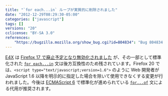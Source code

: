 ```yaml
---
title: "`for each...in` ループが実質的に削除されました"
date: "2012-12-29T08:29:30-05:00"
categories: ["javascript"]
tags: []
versions: "20"
cclicense: "BY-SA 3.0"
references:
    "https://bugzilla.mozilla.org/show_bug.cgi?id=804834": "Bug 804834 – Hide \"for each\" from content"
---
```

[E4X](https://developer.mozilla.org/ja/docs/E4X) は [Firefox 17 で廃止予定となり無効化されました](https://www.fxsitecompat.com/ja/docs/2012/e4x-has-been-disabled/) が、その一部として標準化された [`for each...in`](https://developer.mozilla.org/ja/docs/JavaScript/Reference/Statements/for_each...in) 文は後方互換性のため残されています。Firefox 20 では、`<script type="text/javascript;version=1.6">` のように Web 開発者が JavaScript 1.6 以降を明示的に指定した場合を除いて使用できなくする変更が行われました。今後は [ECMAScript 6](https://developer.mozilla.org/ja/docs/JavaScript/ECMAScript_6_support_in_Mozilla) で標準化が進められている [`for...of`](https://developer.mozilla.org/ja/docs/JavaScript/Reference/Statements/for...of) 文による代用が推奨されます。
